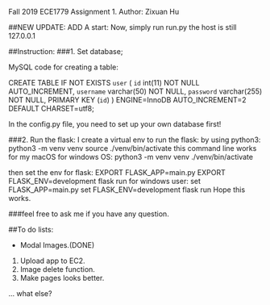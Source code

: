 Fall 2019
ECE1779
Assignment 1.
Author: Zixuan Hu

##NEW UPDATE:
ADD A start:
Now, simply run run.py
the host is still 127.0.0.1

##Instruction:
###1. Set database;

MySQL code for creating a table:

  CREATE TABLE IF NOT EXISTS `user` (
	`id` int(11) NOT NULL AUTO_INCREMENT,
  	`username` varchar(50) NOT NULL,
  	`password` varchar(255) NOT NULL,
    PRIMARY KEY (`id`)
) ENGINE=InnoDB AUTO_INCREMENT=2 DEFAULT CHARSET=utf8;

In the config.py file, you need to set up your own database first!

###2. Run the flask:
  I create a virtual env to run the flask:
    by using python3: 
       python3 -m venv venv
       source ./venv/bin/activate
    this command line works for my macOS
    for windows OS:
      python3 -m venv venv
      ./venv/bin/activate
  
  then set the env for flask:
    EXPORT FLASK_APP=main.py
    EXPORT FLASK_ENV=development
    flask run
  for windows user:
    set FLASK_APP=main.py
    set FLASK_ENV=development
    flask run
  Hope this works.
  
###feel free to ask me if you have any question.


##To do lists:
- Modal Images.(DONE)
1. Upload app to EC2.
2. Image delete function.
3. Make pages looks better.

... what else?
